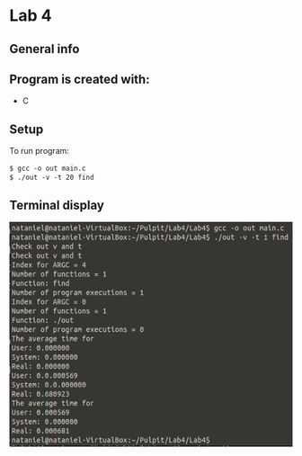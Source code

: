 # Lab 4

## General info

## Program is created with:
* C

## Setup
To run program:
```
$ gcc -o out main.c
$ ./out -v -t 20 find
```

## Terminal display
<img src ="Terminal.PNG" widith="600" height="400">
